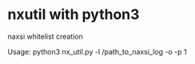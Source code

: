 # nxutil with python3
naxsi whitelist creation

Usage:
python3 nx_util.py -l /path_to_naxsi_log -o -p 1
